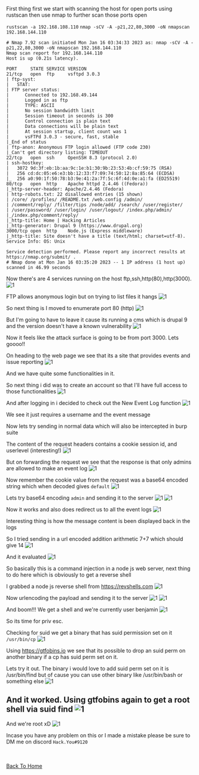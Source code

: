 First thing first we start with scanning the host for open ports using rustscan then use nmap to further scan those ports open

`rustscan -a 192.168.108.110`
`nmap -sCV -A -p21,22,80,3000 -oN nmapscan 192.168.144.110`

```
# Nmap 7.92 scan initiated Mon Jan 16 03:34:33 2023 as: nmap -sCV -A -p21,22,80,3000 -oN nmapscan 192.168.144.110
Nmap scan report for 192.168.144.110
Host is up (0.21s latency).

PORT     STATE SERVICE VERSION
21/tcp   open  ftp     vsftpd 3.0.3
| ftp-syst: 
|   STAT: 
| FTP server status:
|      Connected to 192.168.49.144
|      Logged in as ftp
|      TYPE: ASCII
|      No session bandwidth limit
|      Session timeout in seconds is 300
|      Control connection is plain text
|      Data connections will be plain text
|      At session startup, client count was 1
|      vsFTPd 3.0.3 - secure, fast, stable
|_End of status
| ftp-anon: Anonymous FTP login allowed (FTP code 230)
|_Can't get directory listing: TIMEOUT
22/tcp   open  ssh     OpenSSH 8.3 (protocol 2.0)
| ssh-hostkey: 
|   3072 9d:3f:eb:1b:aa:9c:1e:b1:30:9b:23:53:4b:cf:59:75 (RSA)
|   256 cd:dc:05:e6:e3:bb:12:33:f7:09:74:50:12:8a:85:64 (ECDSA)
|_  256 a0:90:1f:50:78:b3:9e:41:2a:7f:5c:6f:4d:0e:a1:fa (ED25519)
80/tcp   open  http    Apache httpd 2.4.46 ((Fedora))
|_http-server-header: Apache/2.4.46 (Fedora)
| http-robots.txt: 22 disallowed entries (15 shown)
| /core/ /profiles/ /README.txt /web.config /admin/ 
| /comment/reply/ /filter/tips /node/add/ /search/ /user/register/ 
| /user/password/ /user/login/ /user/logout/ /index.php/admin/ 
|_/index.php/comment/reply/
|_http-title: Home | Hacking Articles
|_http-generator: Drupal 9 (https://www.drupal.org)
3000/tcp open  http    Node.js (Express middleware)
|_http-title: Site doesn't have a title (text/html; charset=utf-8).
Service Info: OS: Unix

Service detection performed. Please report any incorrect results at https://nmap.org/submit/ .
# Nmap done at Mon Jan 16 03:35:20 2023 -- 1 IP address (1 host up) scanned in 46.99 seconds
```

Now there's are 4 services running on the host ftp,ssh,http(80),http(3000).
![1](https://raw.githubusercontent.com/markuched13/markuched13.github.io/main/posts/pg/images/Dibble/1.png)

FTP allows anonymous login but on trying to list files it hangs
![1](https://raw.githubusercontent.com/markuched13/markuched13.github.io/main/posts/pg/images/Dibble/2.png)

So next thing is I moved to enumerate port 80 (http)
![1](https://raw.githubusercontent.com/markuched13/markuched13.github.io/main/posts/pg/images/Dibble/3.png)

But I'm going to have to leave it cause its running a cms which is drupal 9 and the version doesn't have a known vulnerability
![1](https://raw.githubusercontent.com/markuched13/markuched13.github.io/main/posts/pg/images/Dibble/4.png)

Now it feels like the attack surface is going to be from port 3000. Lets goooo!!

On heading to the web page we see that its a site that provides events and issue reporting
![1](https://raw.githubusercontent.com/markuched13/markuched13.github.io/main/posts/pg/images/Dibble/5.png)

And we have quite some functionalities in it.

So next thing i did was to create an account so that I'll have full access to those functionalities
![1](https://raw.githubusercontent.com/markuched13/markuched13.github.io/main/posts/pg/images/Dibble/6.png)

And after logging in i decided to check out the New Event Log function 
![1](https://raw.githubusercontent.com/markuched13/markuched13.github.io/main/posts/pg/images/Dibble/7.png)

We see it just requires a username and the event message

Now lets try sending in normal data which will also be intercepted in burp suite


The content of the request headers contains a cookie session id, and userlevel (interesting!)
![1](https://raw.githubusercontent.com/markuched13/markuched13.github.io/main/posts/pg/images/Dibble/8.png)

But on forwarding the request we see that the response is that only admins are allowed to make an event log 
![1](https://raw.githubusercontent.com/markuched13/markuched13.github.io/main/posts/pg/images/Dibble/9.png)

Now remember the cookie value from the request was a base64 encoded string which when decoded gives `default` 
![1](https://raw.githubusercontent.com/markuched13/markuched13.github.io/main/posts/pg/images/Dibble/10.png)

Lets try base64 encoding `admin` and sending it to the server
![1](https://raw.githubusercontent.com/markuched13/markuched13.github.io/main/posts/pg/images/Dibble/11.png)
![1](https://raw.githubusercontent.com/markuched13/markuched13.github.io/main/posts/pg/images/Dibble/12.png)

Now it works and also does redirect us to all the event logs
![1](https://raw.githubusercontent.com/markuched13/markuched13.github.io/main/posts/pg/images/Dibble/13.png)

Interesting thing is how the message content is been displayed back in the logs

So I tried sending in a url encoded addition arithmetic 7+7 which should give 14
![1](https://raw.githubusercontent.com/markuched13/markuched13.github.io/main/posts/pg/images/Dibble/14.png)

And it evaluated
![1](https://raw.githubusercontent.com/markuched13/markuched13.github.io/main/posts/pg/images/Dibble/15.png)

So basically this is a command injection in a node js web server, next thing to do here which is obviously to get a reverse shell 

I grabbed a node js reverse shell from https://revshells.com
![1](https://raw.githubusercontent.com/markuched13/markuched13.github.io/main/posts/pg/images/Dibble/16.png)

Now urlencoding the payload and sending it to the server
![1](https://raw.githubusercontent.com/markuched13/markuched13.github.io/main/posts/pg/images/Dibble/17.png)
![1](https://raw.githubusercontent.com/markuched13/markuched13.github.io/main/posts/pg/images/Dibble/18.png)

And boom!!! We get a shell and we're currently user benjamin
![1](https://raw.githubusercontent.com/markuched13/markuched13.github.io/main/posts/pg/images/Dibble/19.png)

So its time for priv esc. 

Checking for suid we get a binary that has suid permission set on it `/usr/bin/cp`
![1](https://raw.githubusercontent.com/markuched13/markuched13.github.io/main/posts/pg/images/Dibble/20.png)

Using https://gtfobins.io we see that its possible to drop an suid perm on another binary if a cp has suid perm set on it.

Lets try it out. The binary i would love to add suid perm set on it is /usr/bin/find but of cause you can use other binary like /usr/bin/bash or something else
![1](https://raw.githubusercontent.com/markuched13/markuched13.github.io/main/posts/pg/images/Dibble/22.png)

And it worked. Using gtfobins again to get a root shell via suid find 
![1](https://raw.githubusercontent.com/markuched13/markuched13.github.io/main/posts/pg/images/Dibble/23.png)
-
And we're root xD
![1](https://raw.githubusercontent.com/markuched13/markuched13.github.io/main/posts/pg/images/Dibble/24.png)

Incase you have any problem on this or I made a mistake please be sure to DM me on discord `Hack.You#9120`

<br> <br>
[Back To Home](../../index.md)
<br>



